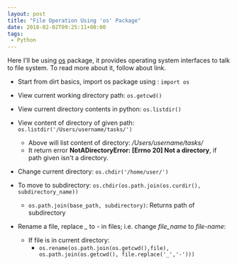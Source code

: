 ```yaml
---
layout: post
title: "File Operation Using 'os' Package"
date: 2018-02-02T09:25:11+00:00
tags:
 - Python
---
```


Here I'll be using [os](https://docs.python.org/3/library/os.html) package, it provides operating system interfaces to talk to file system. To read more about it, follow about link.

* Start from dirt basics, import os package using : `import os`

* View current working directory path: `os.getcwd()`

* View current directory contents in python: `os.listdir()`

* View content of directory of given path: `os.listdir('/Users/username/tasks/')`
    * Above will list content of directory: */Users/username/tasks/*
    * It return error **NotADirectoryError: [Errno 20] Not a directory**, if path given isn't a directory.

* Change current directory: `os.chdir('/home/user/')`

* To move to subdirectory: `os.chdir(os.path.join(os.curdir(), subdirectory_name))`
    * `os.path.join(base_path, subdirectory)`: Returns path of subdirectory 

* Rename a file, replace *_* to *-* in files; i.e. change *file_name* to *file-name*:
    * If file is in current directory: 
        * `os.rename(os.path.join(os.getcwd(),file), os.path.join(os.getcwd(), file.replace('_','-')))`

